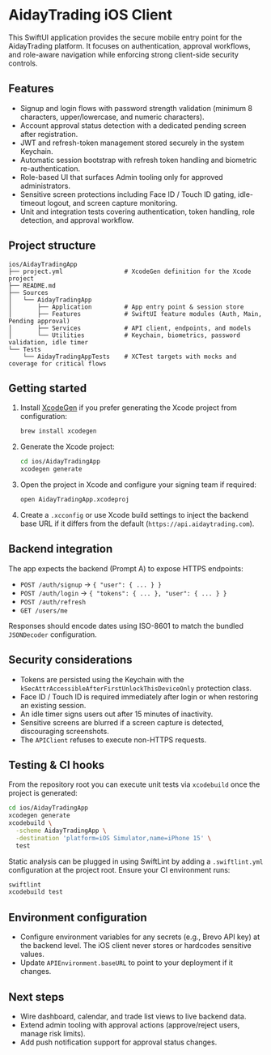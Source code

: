 # AidayTrading iOS Client

This SwiftUI application provides the secure mobile entry point for the AidayTrading platform. It focuses on authentication, approval workflows, and role-aware navigation while enforcing strong client-side security controls.

## Features

- Signup and login flows with password strength validation (minimum 8 characters, upper/lowercase, and numeric characters).
- Account approval status detection with a dedicated pending screen after registration.
- JWT and refresh-token management stored securely in the system Keychain.
- Automatic session bootstrap with refresh token handling and biometric re-authentication.
- Role-based UI that surfaces Admin tooling only for approved administrators.
- Sensitive screen protections including Face ID / Touch ID gating, idle-timeout logout, and screen capture monitoring.
- Unit and integration tests covering authentication, token handling, role detection, and approval workflow.

## Project structure

```
ios/AidayTradingApp
├── project.yml                 # XcodeGen definition for the Xcode project
├── README.md
├── Sources
│   └── AidayTradingApp
│       ├── Application         # App entry point & session store
│       ├── Features            # SwiftUI feature modules (Auth, Main, Pending approval)
│       ├── Services            # API client, endpoints, and models
│       └── Utilities           # Keychain, biometrics, password validation, idle timer
└── Tests
    └── AidayTradingAppTests    # XCTest targets with mocks and coverage for critical flows
```

## Getting started

1. Install [XcodeGen](https://github.com/yonaskolb/XcodeGen) if you prefer generating the Xcode project from configuration:

   ```bash
   brew install xcodegen
   ```

2. Generate the Xcode project:

   ```bash
   cd ios/AidayTradingApp
   xcodegen generate
   ```

3. Open the project in Xcode and configure your signing team if required:

   ```bash
   open AidayTradingApp.xcodeproj
   ```

4. Create a `.xcconfig` or use Xcode build settings to inject the backend base URL if it differs from the default (`https://api.aidaytrading.com`).

## Backend integration

The app expects the backend (Prompt A) to expose HTTPS endpoints:

- `POST /auth/signup` → `{ "user": { ... } }`
- `POST /auth/login`  → `{ "tokens": { ... }, "user": { ... } }`
- `POST /auth/refresh`
- `GET /users/me`

Responses should encode dates using ISO-8601 to match the bundled `JSONDecoder` configuration.

## Security considerations

- Tokens are persisted using the Keychain with the `kSecAttrAccessibleAfterFirstUnlockThisDeviceOnly` protection class.
- Face ID / Touch ID is required immediately after login or when restoring an existing session.
- An idle timer signs users out after 15 minutes of inactivity.
- Sensitive screens are blurred if a screen capture is detected, discouraging screenshots.
- The `APIClient` refuses to execute non-HTTPS requests.

## Testing & CI hooks

From the repository root you can execute unit tests via `xcodebuild` once the project is generated:

```bash
cd ios/AidayTradingApp
xcodegen generate
xcodebuild \
  -scheme AidayTradingApp \
  -destination 'platform=iOS Simulator,name=iPhone 15' \
  test
```

Static analysis can be plugged in using SwiftLint by adding a `.swiftlint.yml` configuration at the project root. Ensure your CI environment runs:

```bash
swiftlint
xcodebuild test
```

## Environment configuration

- Configure environment variables for any secrets (e.g., Brevo API key) at the backend level. The iOS client never stores or hardcodes sensitive values.
- Update `APIEnvironment.baseURL` to point to your deployment if it changes.

## Next steps

- Wire dashboard, calendar, and trade list views to live backend data.
- Extend admin tooling with approval actions (approve/reject users, manage risk limits).
- Add push notification support for approval status changes.
